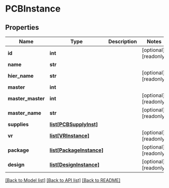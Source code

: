 # PCBInstance

## Properties
Name | Type | Description | Notes
------------ | ------------- | ------------- | -------------
**id** | **int** |  | [optional] [readonly] 
**name** | **str** |  | 
**hier_name** | **str** |  | [optional] [readonly] 
**master** | **int** |  | 
**master_master** | **int** |  | [optional] [readonly] 
**master_name** | **str** |  | [optional] [readonly] 
**supplies** | [**list[PCBSupplyInst]**](PCBSupplyInst.md) |  | 
**vr** | [**list[VRInstance]**](VRInstance.md) |  | [optional] [readonly] 
**package** | [**list[PackageInstance]**](PackageInstance.md) |  | [optional] [readonly] 
**design** | [**list[DesignInstance]**](DesignInstance.md) |  | [optional] [readonly] 

[[Back to Model list]](../README.md#documentation-for-models) [[Back to API list]](../README.md#documentation-for-api-endpoints) [[Back to README]](../README.md)


